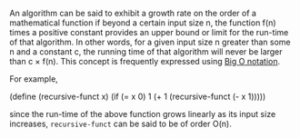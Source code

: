 An algorithm can be said to exhibit a growth rate on the order of a mathematical function if beyond a certain input size n, the function f(n) times a positive constant provides an upper bound or limit for the run-time of that algorithm. In other words, for a given input size n greater than some n and a constant c, the running time of that algorithm will never be larger than c × f(n). This concept is frequently expressed using [Big O notation](https://edge.edx.org/courses/uc-berkeley/cs61as-1x/SICP/wiki/cs61as-1x/big-o-notation/). 

For example, 

  (define (recursive-funct x)
      (if (= x 0)
          1
            (+ 1 (recursive-funct (- x 1)))))

since the run-time of the above function grows linearly as its input size increases, `recursive-funct` can be said to be of order O(n).

